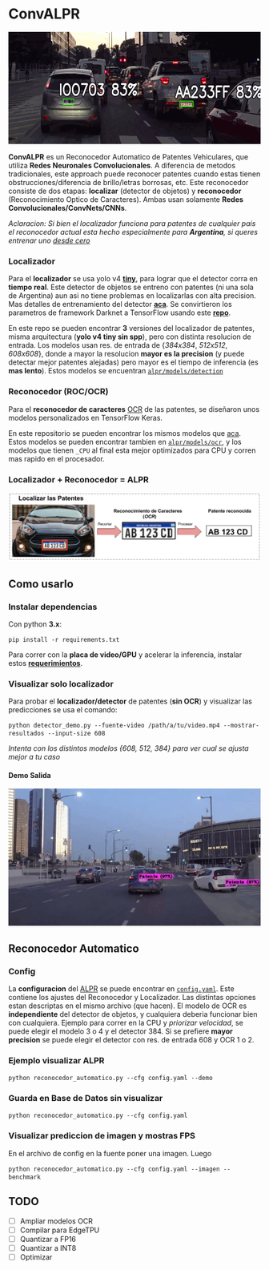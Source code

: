 # ConvALPR


[![Alt Text](imgs/demo_alpr.gif)](https://youtu.be/-TPJot7-HTs?t=652)

**ConvALPR** es un Reconocedor Automatico de Patentes Vehiculares, que utiliza **Redes Neuronales Convolucionales**. 
A diferencia de metodos tradicionales, este approach puede reconocer patentes cuando estas tienen obstrucciones/diferencia de brillo/letras borrosas, etc. 
Este reconocedor consiste de dos etapas: **localizar** (detector de objetos) y **reconocedor** (Reconocimiento Optico de Caracteres). Ambas usan solamente **Redes Convolucionales/ConvNets/CNNs**.

*Aclaracion: Si bien el localizador funciona para patentes de cualquier pais el reconocedor actual esta hecho especialmente para **Argentina**,
 si queres entrenar uno [desde cero](https://github.com/ankandrew/cnn-ocr-lp/wiki/Entrenamiento)*

### Localizador

Para el **localizador** se usa yolo v4 **[tiny](https://github.com/AlexeyAB/darknet#yolo-v4-v3-and-v2-for-windows-and-linux)**, 
para lograr que el detector corra en **tiempo real**. Este detector de objetos se entreno con patentes (ni una sola de Argentina) aun asi
no tiene problemas en localizarlas con alta precision. Mas detalles de entrenamiento del detector **[aca](https://github.com/ankandrew/LocalizadorPatentes)**. Se convirtieron los parametros de framework Darknet a TensorFlow usando este **[repo](https://github.com/hunglc007/tensorflow-yolov4-tflite)**. 


En este repo se pueden encontrar **3** versiones del localizador de patentes, misma arquitectura (**yolo v4 tiny sin spp**), pero con distinta resolucion de entrada. 
Los modelos usan res. de entrada de {*384x384*, *512x512*, *608x608*}, donde a mayor la resolucion **mayor es la precision** (y puede detectar mejor patentes alejadas) pero mayor es el tiempo de inferencia (es **mas lento**). Estos modelos se encuentran [`alpr/models/detection`](alpr/models/detection/)

### Reconocedor (ROC/OCR)

Para el **reconocedor de caracteres** [OCR](https://es.wikipedia.org/wiki/Reconocimiento_%C3%B3ptico_de_caracteres) de las patentes, se diseñaron unos modelos personalizados en TensorFlow Keras. 

En este repositorio se pueden encontrar los mismos modelos que [aca](https://github.com/ankandrew/cnn-ocr-lp). Estos modelos se pueden encontrar tambien en [`alpr/models/ocr`](alpr/models/ocr/), y los modelos que tienen `_CPU` al final esta mejor optimizados para CPU y corren mas rapido en el procesador.

### Localizador + Reconocedor = ALPR

![Proceso ALPR](imgs/proceso.png)

## Como usarlo

### Instalar dependencias

Con python **3.x**:

```
pip install -r requirements.txt
```

Para correr con la **placa de video/GPU** y acelerar la inferencia, instalar estos **[requerimientos](https://www.tensorflow.org/install/gpu#software_requirements)**.

### Visualizar solo localizador

Para probar el **localizador/detector** de patentes (**sin OCR**) y visualizar las predicciones se usa el comando:

```
python detector_demo.py --fuente-video /path/a/tu/video.mp4 --mostrar-resultados --input-size 608
```

*Intenta con los distintos modelos {608, 512, 384} para ver cual se ajusta mejor a tu caso*

#### Demo Salida

![Demo yolo v4 tiny](imgs/demo_localizador.gif)

## Reconocedor Automatico

### Config

La **configuracion** del [ALPR](https://es.wikipedia.org/wiki/Reconocimiento_autom%C3%A1tico_de_matr%C3%ADculas) se puede encontrar en [`config.yaml`](config.yaml). Este contiene los ajustes del Reconocedor y Localizador. Las distintas opciones estan descriptas en el mismo archivo (que hacen).
El modelo de OCR es **independiente** del detector de objetos, y cualquiera deberia funcionar bien con cualquiera. Ejemplo para correr en la CPU y *priorizar velocidad*, se puede elegir el modelo 3 o 4 y el detector 384.
Si se prefiere **mayor precision** se puede elegir el detector con res. de entrada 608 y OCR 1 o 2.

### Ejemplo visualizar ALPR

```
python reconocedor_automatico.py --cfg config.yaml --demo
```

### Guarda en Base de Datos sin visualizar

```
python reconocedor_automatico.py --cfg config.yaml
```

### Visualizar prediccion de imagen y mostras FPS

En el archivo de config en la fuente poner una imagen. Luego

```
python reconocedor_automatico.py --cfg config.yaml --imagen --benchmark
```

## TODO

- [ ] Ampliar modelos OCR
- [ ] Compilar para EdgeTPU
- [ ] Quantizar a FP16
- [ ] Quantizar a INT8
- [ ] Optimizar